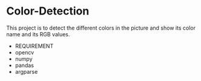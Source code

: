 # Color-Detection
This project is to detect the different colors in the picture and show its color name and its RGB values.

- REQUIREMENT
- opencv
- numpy
- pandas
- argparse
